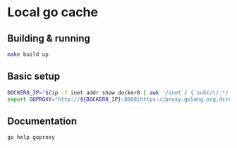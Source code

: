 # Local go cache

## Building & running

``` bash
make build up
```

## Basic setup

``` bash
DOCKER0_IP="$(ip -f inet addr show docker0 | awk '/inet / { sub(/\/.*/, "", $2); print $2 }')"
export GOPROXY="http://${DOCKER0_IP}:8008|https://proxy.golang.org,direct"
```

## Documentation

``` bash
go help goproxy
```
